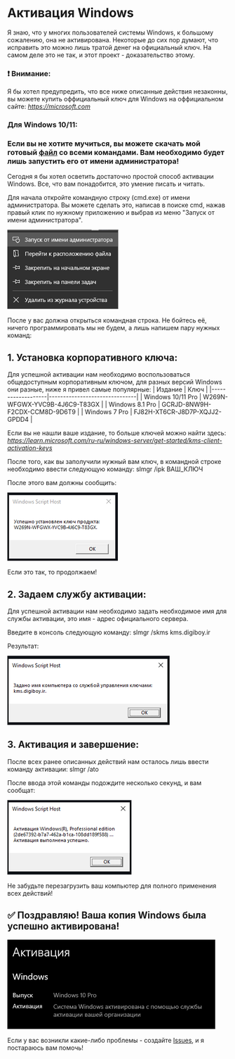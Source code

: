 # Активация Windows 

Я знаю, что у многих пользователей системы Windows, к большому сожалению, она не активирована. Некоторые до сих пор думают, что исправить это можно лишь тратой денег на официальный ключ. На самом деле это не так, и этот проект - доказательство этому.

### ❗ Внимание: 

Я бы хотел предупредить, что все ниже описанные действия незаконны, вы можете купить оффициальный ключ для Windows на оффициальном сайте:
*https://microsoft.com*

### Для Windows 10/11:
### Если вы не хотите мучиться, вы можете скачать мой готовый [файл](https://github.com/Artik1279/Windows-activator/blob/main/ActivatorWindows10-11.bat) со всеми командами. Вам необходимо будет лишь запустить его от имени администратора!

Сегодня я бы хотел осветить достаточно простой способ активации Windows. Все, что вам понадобится, это умение писать и читать.

Для начала откройте командную строку (cmd.exe) от имени администратора. Вы можете сделать это, написав в поиске cmd, нажав правый клик по нужному приложению и выбрав из меню "Запуск от имени администратора".

![Администратор](imgs/admin.png)

После у вас должна открыться командная строка. Не бойтесь её, ничего программировать мы не будем, а лишь напишем пару нужных команд:

## 1. Установка корпоративного ключа: 

Для успешной активации нам необходимо воспользоваться общедоступным корпоративным ключом, для разных версий Windows они разные, ниже я привел самые популярные:
| Издание           | Ключ                          |
|-------------------|-------------------------------|
| Windows 10/11 Pro | W269N-WFGWX-YVC9B-4J6C9-T83GX |
| Windows 8.1 Pro   | GCRJD-8NW9H-F2CDX-CCM8D-9D6T9 |
| Windows 7 Pro     | FJ82H-XT6CR-J8D7P-XQJJ2-GPDD4 |

Если вы не нашли ваше издание, то больше ключей можно найти здесь: *https://learn.microsoft.com/ru-ru/windows-server/get-started/kms-client-activation-keys*

После того, как вы заполучили нужный вам ключ, в командной строке необходимо ввести следующую команду:
slmgr /ipk ВАШ_КЛЮЧ

После этого вам должны сообщить:

![Первый шаг](imgs/1.png)

Если это так, то продолжаем!

## 2. Задаем службу активации: 

Для успешной активации нам необходимо задать необходимое имя для службы активации, это имя - адрес официального сервера.

Введите в консоль следующую команду: 
slmgr /skms kms.digiboy.ir

Результат:

![Второй шаг](imgs/2.png)

## 3. Активация и завершение: 

После всех ранее описанных действий нам осталось лишь ввести команду активации: 
slmgr /ato

После ввода этой команды подождите несколько секунд, и вам сообщат:

![Третий шаг](imgs/3.png)

Не забудьте перезагрузить ваш компьютер для полного применения всех действий!

## ✅ Поздравляю! Ваша копия Windows была успешно активирована!

![Четвертый шаг](imgs/4.png)

Если у вас возникли какие-либо проблемы - создайте [Issues](https://github.com/Artik1279/Windows-activator/issues), и я постараюсь вам помочь!
